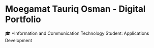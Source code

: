 # Moegamat Tauriq Osman - Digital Portfolio
🎓 *Information and Communication Technology Student: Applications Development

